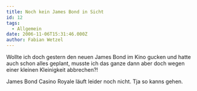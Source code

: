```yaml
---
title: Noch kein James Bond in Sicht
id: 12
tags:
  - Allgemein
date: 2006-11-06T15:31:46.000Z
author: Fabian Wetzel
---
```


Wollte ich doch gestern den neuen James Bond im Kino gucken und hatte auch schon alles geplant, musste ich das ganze dann aber doch wegen einer kleinen Kleinigkeit abbrechen?!

James Bond Casino Royale läuft leider noch nicht. Tja so kanns gehen.


